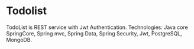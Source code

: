 # Todolist
TodoList is REST service with Jwt Authentication.
Technologies: Java core SpringCore, Spring mvc, Spring Data, Spring Security, Jwt, PostgreSQL, MongoDB.
